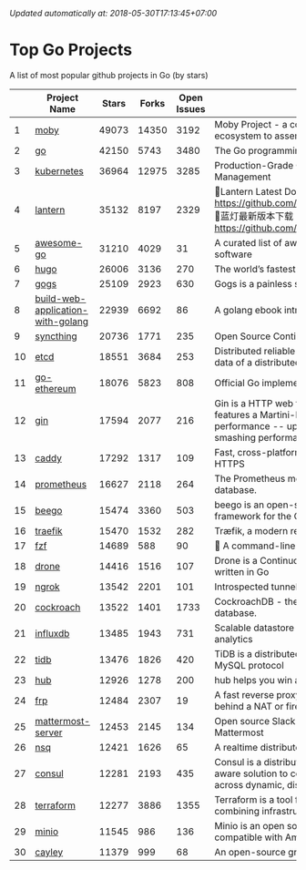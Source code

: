 *Updated automatically at: 2018-05-30T17:13:45+07:00* 
# Top Go Projects
A list of most popular github projects in Go (by stars)

|    | Project Name | Stars | Forks | Open Issues | Description |
| -- | ------------ | ----- | ----- | ----------- | ----------- |
| 1 | [moby](https://github.com/moby/moby) | 49073 | 14350 | 3192 | Moby Project - a collaborative project for the container ecosystem to assemble container-based systems |
| 2 | [go](https://github.com/golang/go) | 42150 | 5743 | 3480 | The Go programming language |
| 3 | [kubernetes](https://github.com/kubernetes/kubernetes) | 36964 | 12975 | 3285 | Production-Grade Container Scheduling and Management |
| 4 | [lantern](https://github.com/getlantern/lantern) | 35132 | 8197 | 2329 | 🔴Lantern Latest Download https://github.com/getlantern/lantern/releases/tag/latest 🔴蓝灯最新版本下载 https://github.com/getlantern/forum/issues/833 🔴  |
| 5 | [awesome-go](https://github.com/avelino/awesome-go) | 31210 | 4029 | 31 | A curated list of awesome Go frameworks, libraries and software |
| 6 | [hugo](https://github.com/gohugoio/hugo) | 26006 | 3136 | 270 | The world’s fastest framework for building websites. |
| 7 | [gogs](https://github.com/gogs/gogs) | 25109 | 2923 | 630 | Gogs is a painless self-hosted Git service. |
| 8 | [build-web-application-with-golang](https://github.com/astaxie/build-web-application-with-golang) | 22939 | 6692 | 86 | A golang ebook intro how to build a web with golang |
| 9 | [syncthing](https://github.com/syncthing/syncthing) | 20736 | 1771 | 235 | Open Source Continuous File Synchronization |
| 10 | [etcd](https://github.com/coreos/etcd) | 18551 | 3684 | 253 | Distributed reliable key-value store for the most critical data of a distributed system |
| 11 | [go-ethereum](https://github.com/ethereum/go-ethereum) | 18076 | 5823 | 808 | Official Go implementation of the Ethereum protocol |
| 12 | [gin](https://github.com/gin-gonic/gin) | 17594 | 2077 | 216 | Gin is a HTTP web framework written in Go (Golang). It features a Martini-like API with much better performance -- up to 40 times faster. If you need smashing performance, get yourself some Gin. |
| 13 | [caddy](https://github.com/mholt/caddy) | 17292 | 1317 | 109 | Fast, cross-platform HTTP/2 web server with automatic HTTPS |
| 14 | [prometheus](https://github.com/prometheus/prometheus) | 16627 | 2118 | 264 | The Prometheus monitoring system and time series database. |
| 15 | [beego](https://github.com/astaxie/beego) | 15474 | 3360 | 503 | beego is an open-source, high-performance web framework for the Go programming language. |
| 16 | [traefik](https://github.com/containous/traefik) | 15470 | 1532 | 282 | Træfik, a modern reverse proxy |
| 17 | [fzf](https://github.com/junegunn/fzf) | 14689 | 588 | 90 | :cherry_blossom: A command-line fuzzy finder |
| 18 | [drone](https://github.com/drone/drone) | 14416 | 1516 | 107 | Drone is a Continuous Delivery platform built on Docker, written in Go |
| 19 | [ngrok](https://github.com/inconshreveable/ngrok) | 13542 | 2201 | 101 | Introspected tunnels to localhost |
| 20 | [cockroach](https://github.com/cockroachdb/cockroach) | 13522 | 1401 | 1733 | CockroachDB - the open source, cloud-native SQL database. |
| 21 | [influxdb](https://github.com/influxdata/influxdb) | 13485 | 1943 | 731 | Scalable datastore for metrics, events, and real-time analytics |
| 22 | [tidb](https://github.com/pingcap/tidb) | 13476 | 1826 | 420 | TiDB is a distributed HTAP database compatible with the MySQL protocol  |
| 23 | [hub](https://github.com/github/hub) | 12926 | 1278 | 200 | hub helps you win at git. |
| 24 | [frp](https://github.com/fatedier/frp) | 12484 | 2307 | 19 | A fast reverse proxy to help you expose a local server behind a NAT or firewall to the internet. |
| 25 | [mattermost-server](https://github.com/mattermost/mattermost-server) | 12453 | 2145 | 134 | Open source Slack-alternative in Golang and React - Mattermost |
| 26 | [nsq](https://github.com/nsqio/nsq) | 12421 | 1626 | 65 | A realtime distributed messaging platform |
| 27 | [consul](https://github.com/hashicorp/consul) | 12281 | 2193 | 435 | Consul is a distributed, highly available, and data center aware solution to connect and configure applications across dynamic, distributed infrastructure. |
| 28 | [terraform](https://github.com/hashicorp/terraform) | 12277 | 3886 | 1355 | Terraform is a tool for building, changing, and combining infrastructure safely and efficiently. |
| 29 | [minio](https://github.com/minio/minio) | 11545 | 986 | 136 | Minio is an open source object storage server compatible with Amazon S3 APIs |
| 30 | [cayley](https://github.com/cayleygraph/cayley) | 11379 | 999 | 68 | An open-source graph database |
